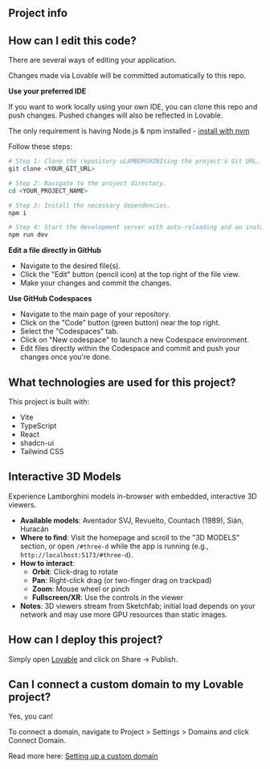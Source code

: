 ## Project info

## How can I edit this code?

There are several ways of editing your application.


Changes made via Lovable will be committed automatically to this repo.

**Use your preferred IDE**

If you want to work locally using your own IDE, you can clone this repo and push changes. Pushed changes will also be reflected in Lovable.

The only requirement is having Node.js & npm installed - [install with nvm](https://github.com/nvm-sh/nvm#installing-and-updating)

Follow these steps:

```sh
# Step 1: Clone the repository uLAMBORGHINIsing the project's Git URL.
git clone <YOUR_GIT_URL>

# Step 2: Navigate to the project directory.
cd <YOUR_PROJECT_NAME>

# Step 3: Install the necessary dependencies.
npm i

# Step 4: Start the development server with auto-reloading and an instant preview.
npm run dev
```

**Edit a file directly in GitHub**

- Navigate to the desired file(s).
- Click the "Edit" button (pencil icon) at the top right of the file view.
- Make your changes and commit the changes.

**Use GitHub Codespaces**

- Navigate to the main page of your repository.
- Click on the "Code" button (green button) near the top right.
- Select the "Codespaces" tab.
- Click on "New codespace" to launch a new Codespace environment.
- Edit files directly within the Codespace and commit and push your changes once you're done.

## What technologies are used for this project?

This project is built with:

- Vite
- TypeScript
- React
- shadcn-ui
- Tailwind CSS

## Interactive 3D Models

Experience Lamborghini models in-browser with embedded, interactive 3D viewers.

- **Available models**: Aventador SVJ, Revuelto, Countach (1989), Sián, Huracán
- **Where to find**: Visit the homepage and scroll to the "3D MODELS" section, or open `/#three-d` while the app is running (e.g., `http://localhost:5173/#three-d`).
- **How to interact**:
  - **Orbit**: Click-drag to rotate
  - **Pan**: Right-click drag (or two-finger drag on trackpad)
  - **Zoom**: Mouse wheel or pinch
  - **Fullscreen/XR**: Use the controls in the viewer
- **Notes**: 3D viewers stream from Sketchfab; initial load depends on your network and may use more GPU resources than static images.

## How can I deploy this project?

Simply open [Lovable](https://lovable.dev/projects/0a9e2a58-1f5e-494a-9fa1-85144c4bd2c4) and click on Share -> Publish.

## Can I connect a custom domain to my Lovable project?

Yes, you can!

To connect a domain, navigate to Project > Settings > Domains and click Connect Domain.

Read more here: [Setting up a custom domain](https://docs.lovable.dev/features/custom-domain#custom-domain)
